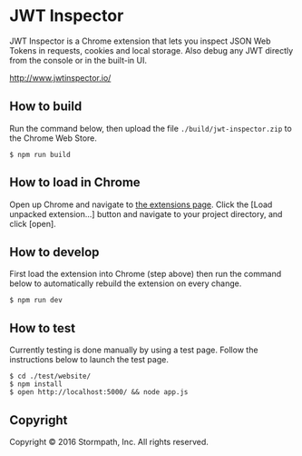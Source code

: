 JWT Inspector
=============

JWT Inspector is a Chrome extension that lets you inspect JSON Web Tokens in requests, cookies and local storage.
Also debug any JWT directly from the console or in the built-in UI.

http://www.jwtinspector.io/

## How to build

Run the command below, then upload the file `./build/jwt-inspector.zip` to the Chrome Web Store.

```term
$ npm run build
```

## How to load in Chrome

Open up Chrome and navigate to [the extensions page](chrome://extensions/).
Click the [Load unpacked extension...] button and navigate to your project directory, and click [open].

## How to develop

First load the extension into Chrome (step above) then run the command below to automatically
rebuild the extension on every change.

```term
$ npm run dev
```

## How to test

Currently testing is done manually by using a test page. Follow the instructions below to launch the test page.

```term
$ cd ./test/website/
$ npm install
$ open http://localhost:5000/ && node app.js
```

## Copyright

Copyright &copy; 2016 Stormpath, Inc. All rights reserved.
